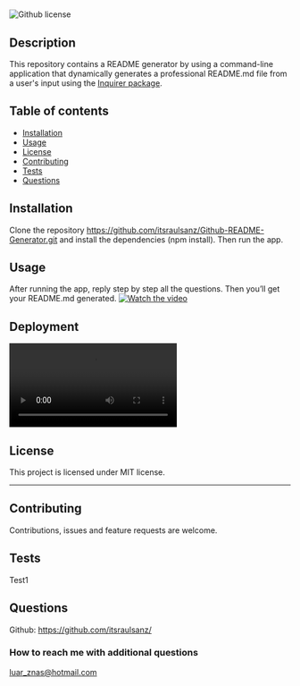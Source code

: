 # <README generator>
  ![Github license](https://img.shields.io/badge/license-MIT-blue.svg)
  ## Description
  This repository contains a README generator by using a command-line application that dynamically generates a professional README.md file from a user's input using the [Inquirer package](https://www.npmjs.com/package/inquirer). 

  ## Table of contents
  - [Installation](#installation)
  - [Usage](#usage)
  - [License](#license)
  - [Contributing](#contributing)
  - [Tests](#tests)
  - [Questions](#questions)

  ## Installation
  Clone the repository https://github.com/itsraulsanz/Github-README-Generator.git and install the dependencies (npm install). Then run the app.

  ## Usage
  After running the app, reply step by step all the questions. Then you’ll get your README.md generated.
[![Watch the video](https://i.imgur.com/vKb2F1B.png)](https://youtu.be/vt5fpE0bzSY)

  ## Deployment
  ![caption](/video/readme_generator.mp4)

  ## License
  This project is licensed under MIT license.
  
  ---

  ## Contributing
  Contributions, issues and feature requests are welcome.

  ## Tests
  Test1

  ## Questions
  Github: <a href="https://github.com/itsraulsanz/">https://github.com/itsraulsanz/</a><br />
  ### How to reach me with additional questions
  <a href="mailto:luar_znas@hotmail.com">luar_znas@hotmail.com</a>  
